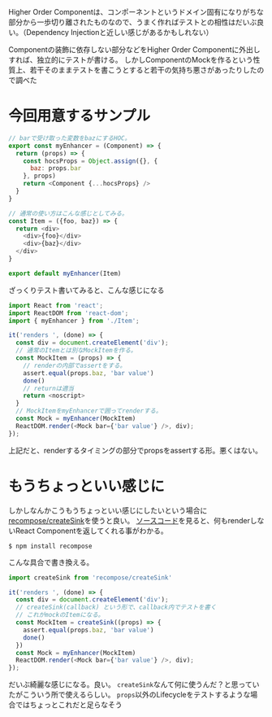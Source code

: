 
Higher Order Componentは、コンポーネントというドメイン固有になりがちな部分から一歩切り離されたものなので、うまく作ればテストとの相性はだいぶ良い。（Dependency Injectionと近しい感じがあるかもしれない）

Componentの装飾に依存しない部分などをHigher Order Componentに外出しすれば、独立的にテストが書ける。
しかしComponentのMockを作るという性質上、若干そのままテストを書こうとすると若干の気持ち悪さがあったりしたので調べた

# 今回用意するサンプル

```js
// barで受け取った変数をbazにするHOC。
export const myEnhancer = (Component) => {
  return (props) => {
    const hocsProps = Object.assign({}, {
      baz: props.bar
    }, props)
    return <Component {...hocsProps} />
  }
}

// 通常の使い方はこんな感じとしてみる。
const Item = ({foo, baz}) => {
  return <div>
    <div>{foo}</div>
    <div>{baz}</div>
  </div>
}

export default myEnhancer(Item)
```

ざっくりテスト書いてみると、こんな感じになる

```js
import React from 'react';
import ReactDOM from 'react-dom';
import { myEnhancer } from './Item';

it('renders ', (done) => {
  const div = document.createElement('div');
  // 通常のItemとは別なMockItemを作る。
  const MockItem = (props) => {
    // renderの内部でassertをする。
    assert.equal(props.baz, 'bar value')
    done()
    // returnは適当
    return <noscript>
  }
  // MockItemをmyEnhancerで囲ってrenderする。
  const Mock = myEnhancer(MockItem)
  ReactDOM.render(<Mock bar={'bar value'} />, div);
});
```

上記だと、renderするタイミングの部分でpropsをassertする形。悪くはない。

# もうちょっといい感じに

しかしなんかこうもうちょっといい感じにしたいという場合に [recompose/createSink](https://github.com/acdlite/recompose/blob/master/docs/API.md#createsink)を使うと良い。
[ソースコード](https://github.com/acdlite/recompose/blob/master/src/packages/recompose/createSink.js)を見ると、何もrenderしないReact Componentを返してくれる事がわかる。

```
$ npm install recompose
```

こんな具合で書き換える。

```js
import createSink from 'recompose/createSink'

it('renders ', (done) => {
  const div = document.createElement('div');
  // createSink(callback) という形で、callback内でテストを書く
  // これがmockのItemになる。
  const MockItem = createSink((props) => {
    assert.equal(props.baz, 'bar value')
    done()
  })
  const Mock = myEnhancer(MockItem)
  ReactDOM.render(<Mock bar={'bar value'} />, div);
});
```

だいぶ綺麗な感じになる。良い。
`createSink`なんて何に使うんだ？と思っていたがこういう所で使えるらしい。
`props`以外のLifecycleをテストするような場合ではちょっとこれだと足らなそう
